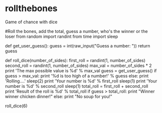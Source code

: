 # rollthebones
Game of chance with dice

#Roll the bones, add the total, guess a number, who's the winner or the loser
from random import randint
from time import sleep

def get_user_guess():
  guess = int(raw_input("Guess a number: "))
  return guess

def roll_dice(number_of_sides):
  first_roll = randint(1, number_of_sides)
  second_roll = randint(1, number_of_sides)
  max_val = number_of_sides * 2
  print 'The max possible value is %d' % max_val
  guess = get_user_guess()
  if guess > max_val:
    print '%d is too high of a number!' % guess
  else:
    print 'Rolling....'
    sleep(2)
    print 'Your number is %d' % first_roll
    sleep(1)
    print 'Your number is %d' % second_roll
    sleep(1)
    total_roll = first_roll + second_roll
    print 'Result of the roll is %d' % total_roll
    if guess > total_roll:
      print "Winner winner chicken dinner!"
    else:
      print "No soup for you!"

roll_dice(6)
